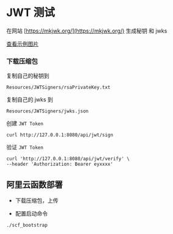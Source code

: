 # JWT 测试

在网站 [https://mkjwk.org/](https://mkjwk.org/) 生成秘钥 和 jwks

[查看示例图片](https://img.alicdn.com/imgextra/i2/O1CN01whe2lQ1du9t7NShNp_!!6000000003795-0-tps-1448-1488.jpg)


### 下载压缩包

复制自己的秘钥到

`Resources/JWTSigners/rsaPrivateKey.txt`

复制自己的 jwks 到

`Resources/JWTSigners/jwks.json`

创建 `JWT Token`

```
curl http://127.0.0.1:8080/api/jwt/sign
```

验证 `JWT Token`

```
curl 'http://127.0.0.1:8080/api/jwt/verify' \
--header 'Authorization: Bearer eyxxxx'
```

## 阿里云函数部署

- 下载压缩包，上传

- 配置启动命令

```
./scf_bootstrap
```

